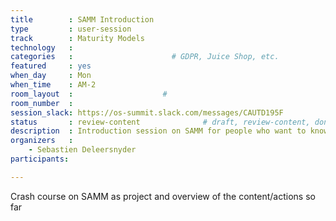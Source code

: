 ```yaml
---
title        : SAMM Introduction
type         : user-session
track        : Maturity Models
technology   :
categories   :                      # GDPR, Juice Shop, etc.
featured     : yes
when_day     : Mon
when_time    : AM-2
room_layout  :                    #
room_number  :
session_slack: https://os-summit.slack.com/messages/CAUTD195F
status       : review-content              # draft, review-content, done
description  : Introduction session on SAMM for people who want to know more about the project
organizers   :
    - Sebastien Deleersnyder
participants:

---
```


Crash course on SAMM as project and overview of the content/actions so far
